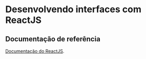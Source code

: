 # Desenvolvendo interfaces com ReactJS

## Documentação de referência
 [Documentação do ReactJS](https://reactjs.org/).

